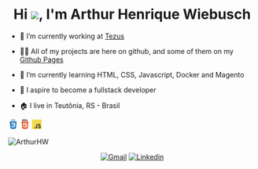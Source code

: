 <h1 align="center">Hi  <img src="https://raw.githubusercontent.com/kaueMarques/kaueMarques/master/hi.gif" width="30px">, I'm Arthur Henrique Wiebusch</h1>

- 🔭 I’m currently working at [Tezus](https://github.com/tezusecommerce)

- 👨‍💻 All of my projects are here on github, and some of them on my [Github Pages](https://arthurhw.github.io)

- 🌱 I’m currently learning HTML, CSS, Javascript, Docker and Magento

- 🤔 I aspire to become a fullstack developer

- 🏠 I live in Teutônia, RS - Brasil

<p align="left">
  <img src="https://raw.githubusercontent.com/devicons/devicon/master/icons/css3/css3-plain-wordmark.svg" alt="css3"  width="20" height="20"/>
  <img src="https://raw.githubusercontent.com/devicons/devicon/master/icons/html5/html5-original-wordmark.svg" alt="html5"  width="20" height="20"/>
  <img src="https://raw.githubusercontent.com/devicons/devicon/master/icons/javascript/javascript-original.svg" alt="javascript" width="20" height="20"/>
</p>
<img src="https://github-readme-stats.vercel.app/api?username=arthurhw&show_icons=true" alt="ArthurHW"/> 

<p align="center">
  <a href="mailto:arturh07@gmail.com" target="_blank"><img src="https://image.flaticon.com/icons/png/512/281/281769.png" alt="Gmail" height="30" width="30"></a>
  <a href="https://www.linkedin.com/in/arthur-h-wiebusch" target="_blank"><img src="https://image.flaticon.com/icons/png/512/1384/1384874.png" alt="Linkedin" height="30" width="30"/></a>
</p>

